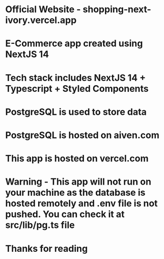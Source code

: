 # Official Website - shopping-next-ivory.vercel.app

# E-Commerce app created using NextJS 14

# Tech stack includes NextJS 14 + Typescript + Styled Components

# PostgreSQL is used to store data

# PostgreSQL is hosted on aiven.com

# This app is hosted on vercel.com

# Warning - This app will not run on your machine as the database is hosted remotely and .env file is not pushed. You can check it at src/lib/pg.ts file

# Thanks for reading
